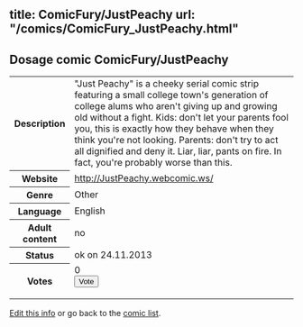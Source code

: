 title: ComicFury/JustPeachy
url: "/comics/ComicFury_JustPeachy.html"
---
Dosage comic ComicFury/JustPeachy
-----------------------------------------

<p id="msg"></p>
<script type="text/javascript">
if (window.location.search === '?edit_info_mail=sent_ok') {
  var elem = document.getElementById("msg");
  elem.innerHTML = 'Edited information sucessfully sent for review, which is usually done daily. Thanks!';
  elem.className = 'ok';
}
</script>
<table class="comicinfo">
<tr>
<th>Description</th><td>&quot;Just Peachy&quot; is a cheeky serial comic strip featuring a small college town's generation of college alums who aren't giving up and growing old without a fight. Kids: don't let your parents fool you, this is exactly how they behave when they think you're not looking. Parents: don't try to act all dignified and deny it. Liar, liar, pants on fire. In fact, you're probably worse than this.</td>
</tr>
<tr>
<th>Website</th><td><a href="http://JustPeachy.webcomic.ws/">http://JustPeachy.webcomic.ws/</a></td>
</tr>
<tr>
<th>Genre</th><td>Other</td>
</tr>
<tr>
<th>Language</th><td>English</td>
</tr>
<tr>
<th>Adult content</th><td>no</td>
</tr>
<tr>
<th>Status</th><td>ok on 24.11.2013</td>
</tr>
<tr>
<th>Votes</th><td>0
<form action="http://gaecounter.appspot.com/count/" method="POST">
<input name="name" type="hidden" value="ComicFury_JustPeachy"/>
<input name="uid" type="hidden" id="voteuid" value=""/>
<input type="submit" value="Vote"/>
</form>
</td>
</tr>
</table>
<script type="text/javascript">
var ua = navigator.userAgent;
document.getElementById("voteuid").value = ua.replace(/[^a-zA-Z0-9\._:]/g , "_");;
</script>

[Edit this info](ComicFury_JustPeachy_edit.html) or go back to the [comic list](../comic-index.html).
